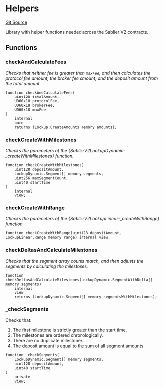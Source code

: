 # Helpers

[Git Source](https://github.com/sablier-labs/v2-core/blob/159e87a2f5af03967faf292df81fef93c14be2e2/src/libraries/Helpers.sol)

Library with helper functions needed across the Sablier V2 contracts.

## Functions

### checkAndCalculateFees

_Checks that neither fee is greater than `maxFee`, and then calculates the protocol fee amount, the broker fee amount,
and the deposit amount from the total amount._

```solidity
function checkAndCalculateFees(
    uint128 totalAmount,
    UD60x18 protocolFee,
    UD60x18 brokerFee,
    UD60x18 maxFee
)
    internal
    pure
    returns (Lockup.CreateAmounts memory amounts);
```

### checkCreateWithMilestones

_Checks the parameters of the {SablierV2LockupDynamic-\_createWithMilestones} function._

```solidity
function checkCreateWithMilestones(
    uint128 depositAmount,
    LockupDynamic.Segment[] memory segments,
    uint256 maxSegmentCount,
    uint40 startTime
)
    internal
    view;
```

### checkCreateWithRange

_Checks the parameters of the {SablierV2LockupLinear-\_createWithRange} function._

```solidity
function checkCreateWithRange(uint128 depositAmount, LockupLinear.Range memory range) internal view;
```

### checkDeltasAndCalculateMilestones

_Checks that the segment array counts match, and then adjusts the segments by calculating the milestones._

```solidity
function checkDeltasAndCalculateMilestones(LockupDynamic.SegmentWithDelta[] memory segments)
    internal
    view
    returns (LockupDynamic.Segment[] memory segmentsWithMilestones);
```

### \_checkSegments

Checks that:

1. The first milestone is strictly greater than the start time.
2. The milestones are ordered chronologically.
3. There are no duplicate milestones.
4. The deposit amount is equal to the sum of all segment amounts.

```solidity
function _checkSegments(
    LockupDynamic.Segment[] memory segments,
    uint128 depositAmount,
    uint40 startTime
)
    private
    view;
```
